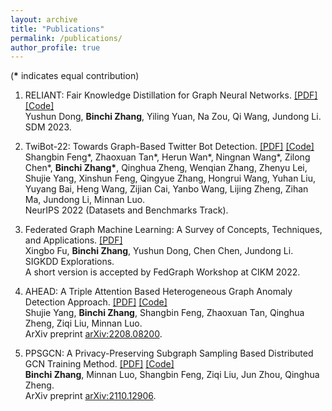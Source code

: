 ```yaml
---
layout: archive
title: "Publications"
permalink: /publications/
author_profile: true
---
```

(**\*** indicates equal contribution)
1. RELIANT: Fair Knowledge Distillation for Graph Neural Networks. [\[PDF\]](https://zhangbinchi.github.io/publications/) [\[Code\]](https://zhangbinchi.github.io/publications/) <br> 
Yushun Dong, **Binchi Zhang**, Yiling Yuan, Na Zou, Qi Wang, Jundong Li. <br>
SDM 2023.

2. TwiBot-22: Towards Graph-Based Twitter Bot Detection. [\[PDF\]](https://arxiv.org/pdf/2206.04564.pdf) [\[Code\]](https://twibot22.github.io/) <br> 
Shangbin Feng\*, Zhaoxuan Tan\*, Herun Wan\*, Ningnan Wang\*, Zilong Chen\*, **Binchi Zhang\***, Qinghua Zheng, Wenqian Zhang, Zhenyu Lei, Shujie Yang, Xinshun Feng, Qingyue Zhang, Hongrui Wang, Yuhan Liu, Yuyang Bai, Heng Wang, Zijian Cai, Yanbo Wang, Lijing Zheng, Zihan Ma, Jundong Li, Minnan Luo. <br>
NeurIPS 2022 (Datasets and Benchmarks Track).

3. Federated Graph Machine Learning: A Survey of Concepts, Techniques, and Applications. [\[PDF\]](https://dl.acm.org/doi/pdf/10.1145/3575637.3575644) <br> 
Xingbo Fu, **Binchi Zhang**, Yushun Dong, Chen Chen, Jundong Li. <br>
SIGKDD Explorations. <br>
A short version is accepted by FedGraph Workshop at CIKM 2022.

4. AHEAD: A Triple Attention Based Heterogeneous Graph Anomaly Detection Approach. [\[PDF\]](https://arxiv.org/pdf/2208.08200.pdf) [\[Code\]](https://www.dropbox.com/sh/de0ogy5dd592lm4/AAAGTowL6CNYeUUIfIpjKPC6a?dl=0) <br> 
Shujie Yang, **Binchi Zhang**, Shangbin Feng, Zhaoxuan Tan, Qinghua Zheng, Ziqi Liu, Minnan Luo. <br>
ArXiv preprint [arXiv:2208.08200](https://arxiv.org/abs/2208.08200).

5. PPSGCN: A Privacy-Preserving Subgraph Sampling Based Distributed GCN Training Method. [\[PDF\]](https://arxiv.org/pdf/2110.12906.pdf) [\[Code\]](https://www.dropbox.com/sh/hetdibd8x3ktjjc/AAAxpr8fsEMR12_pBMk4S5lxa?dl=0) <br> 
**Binchi Zhang**, Minnan Luo, Shangbin Feng, Ziqi Liu, Jun Zhou, Qinghua Zheng. <br>
ArXiv preprint [arXiv:2110.12906](https://arxiv.org/abs/2110.12906).

<!-- {% if author.googlescholar %}
  You can also find my articles on <u><a href="{{author.googlescholar}}">my Google Scholar profile</a>.</u>
{% endif %}

{% include base_path %}

{% for post in site.publications reversed %}
  {% include archive-single.html %}
{% endfor %} -->
